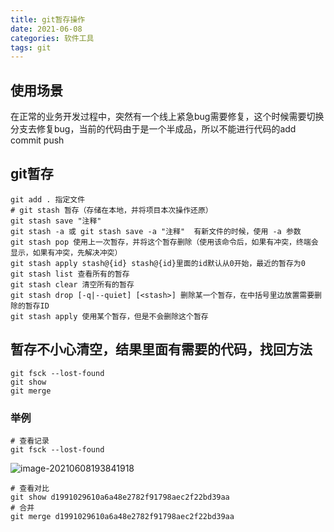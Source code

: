 ```yaml
---
title: git暂存操作
date: 2021-06-08
categories: 软件工具
tags: git
---
```


## 使用场景

在正常的业务开发过程中，突然有一个线上紧急bug需要修复，这个时候需要切换分支去修复bug，当前的代码由于是一个半成品，所以不能进行代码的add commit push



## git暂存

```git
git add . 指定文件
# git stash 暂存（存储在本地，并将项目本次操作还原）
git stash save "注释"
git stash -a 或 git stash save -a "注释"  有新文件的时候，使用 -a 参数
git stash pop 使用上一次暂存，并将这个暂存删除（使用该命令后，如果有冲突，终端会显示，如果有冲突，先解决冲突）
git stash apply stash@{id} stash@{id}里面的id默认从0开始，最近的暂存为0
git stash list 查看所有的暂存
git stash clear 清空所有的暂存
git stash drop [-q|--quiet] [<stash>] 删除某一个暂存，在中括号里边放置需要删除的暂存ID
git stash apply 使用某个暂存，但是不会删除这个暂存
```



## 暂存不小心清空，结果里面有需要的代码，找回方法

```git
git fsck --lost-found
git show
git merge
```

### 举例

```git
# 查看记录
git fsck --lost-found
```

![image-20210608193841918](http://mkstatic.lianbian.net/image-20210608193841918.png)

```git
# 查看对比
git show d1991029610a6a48e2782f91798aec2f22bd39aa
# 合并
git merge d1991029610a6a48e2782f91798aec2f22bd39aa
```

